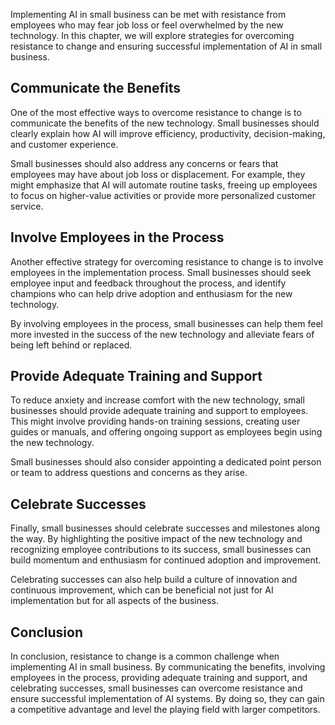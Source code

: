 
Implementing AI in small business can be met with resistance from employees who may fear job loss or feel overwhelmed by the new technology. In this chapter, we will explore strategies for overcoming resistance to change and ensuring successful implementation of AI in small business.

Communicate the Benefits
------------------------

One of the most effective ways to overcome resistance to change is to communicate the benefits of the new technology. Small businesses should clearly explain how AI will improve efficiency, productivity, decision-making, and customer experience.

Small businesses should also address any concerns or fears that employees may have about job loss or displacement. For example, they might emphasize that AI will automate routine tasks, freeing up employees to focus on higher-value activities or provide more personalized customer service.

Involve Employees in the Process
--------------------------------

Another effective strategy for overcoming resistance to change is to involve employees in the implementation process. Small businesses should seek employee input and feedback throughout the process, and identify champions who can help drive adoption and enthusiasm for the new technology.

By involving employees in the process, small businesses can help them feel more invested in the success of the new technology and alleviate fears of being left behind or replaced.

Provide Adequate Training and Support
-------------------------------------

To reduce anxiety and increase comfort with the new technology, small businesses should provide adequate training and support to employees. This might involve providing hands-on training sessions, creating user guides or manuals, and offering ongoing support as employees begin using the new technology.

Small businesses should also consider appointing a dedicated point person or team to address questions and concerns as they arise.

Celebrate Successes
-------------------

Finally, small businesses should celebrate successes and milestones along the way. By highlighting the positive impact of the new technology and recognizing employee contributions to its success, small businesses can build momentum and enthusiasm for continued adoption and improvement.

Celebrating successes can also help build a culture of innovation and continuous improvement, which can be beneficial not just for AI implementation but for all aspects of the business.

Conclusion
----------

In conclusion, resistance to change is a common challenge when implementing AI in small business. By communicating the benefits, involving employees in the process, providing adequate training and support, and celebrating successes, small businesses can overcome resistance and ensure successful implementation of AI systems. By doing so, they can gain a competitive advantage and level the playing field with larger competitors.
